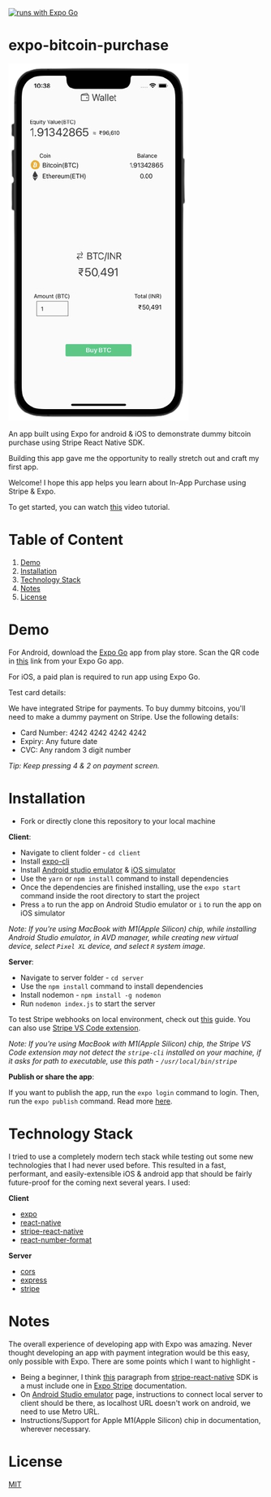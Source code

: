 [![runs with Expo Go](https://img.shields.io/badge/Runs%20with%20Expo%20Go-000.svg?style=flat-square&logo=EXPO&labelColor=f3f3f3&logoColor=000)](https://expo.dev/@minith/expo-bitcoin-purchase)

# expo-bitcoin-purchase

![AppScreenshot-iOS](client/assets/AppScreenshot-iOS.png)

An app built using Expo for android & iOS to demonstrate dummy bitcoin purchase using Stripe React Native SDK.

Building this app gave me the opportunity to really stretch out and craft my first app.

Welcome! I hope this app helps you learn about In-App Purchase using Stripe & Expo.

To get started, you can watch [this](https://www.youtube.com/watch?v=3yFMfFM53VA) video tutorial.

# Table of Content

1. [Demo](#demo)
2. [Installation](#installation)
3. [Technology Stack](#technology-stack)
4. [Notes](#notes)
5. [License](#license)

# Demo

For Android, download the [Expo Go](https://play.google.com/store/apps/details?id=host.exp.exponent) app from play store. Scan the QR code in [this](https://expo.dev/@minith/expo-bitcoin-purchase) link from your Expo Go app.

For iOS, a paid plan is required to run app using Expo Go.

Test card details:

We have integrated Stripe for payments. To buy dummy bitcoins, you'll need to make a dummy payment on Stripe. Use the following details:

- Card Number: 4242 4242 4242 4242
- Expiry: Any future date
- CVC: Any random 3 digit number

_Tip: Keep pressing 4 & 2 on payment screen._

# Installation

- Fork or directly clone this repository to your local machine

**Client**:

- Navigate to client folder - `cd client`
- Install [expo-cli](https://www.npmjs.com/package/expo-cli)
- Install [Android studio emulator](https://docs.expo.dev/workflow/android-studio-emulator/) & [iOS simulator](https://docs.expo.dev/workflow/ios-simulator/)
- Use the `yarn` or `npm install` command to install dependencies
- Once the dependencies are finished installing, use the `expo start` command inside the root directory to start the project
- Press `a` to run the app on Android Studio emulator or `i` to run the app on iOS simulator

_Note: If you're using MacBook with M1(Apple Silicon) chip, while installing Android Studio emulator, in AVD manager, while creating new virtual device, select `Pixel XL` device, and select `R` system image._

**Server**:

- Navigate to server folder - `cd server`
- Use the `npm install` command to install dependencies
- Install nodemon - `npm install -g nodemon`
- Run `nodemon index.js` to start the server

To test Stripe webhooks on local environment, check out [this](https://dashboard.stripe.com/test/webhooks/create?endpoint_location=local) guide. You can also use [Stripe VS Code extension](https://stripe.com/blog/stripe-extension-for-vs-code).

_Note: If you're using MacBook with M1(Apple Silicon) chip, the Stripe VS Code extension may not detect the `stripe-cli` installed on your machine, if it asks for path to executable, use this path - `/usr/local/bin/stripe`_

**Publish or share the app**:

If you want to publish the app, run the `expo login` command to login. Then, run the `expo publish` command. Read more [here](https://docs.expo.dev/introduction/walkthrough/#publish-and-share-your-app).

# Technology Stack

I tried to use a completely modern tech stack while testing out some new technologies that I had never used before. This resulted in a fast, performant, and easily-extensible iOS & android app that should be fairly future-proof for the coming next several years. I used:

**Client**

- [expo](https://github.com/expo/expo)
- [react-native](https://github.com/facebook/react-native)
- [stripe-react-native](https://github.com/stripe/stripe-react-native)
- [react-number-format](https://github.com/s-yadav/react-number-format)

**Server**

- [cors](https://github.com/expressjs/cors)
- [express](https://github.com/expressjs/express)
- [stripe](https://github.com/stripe/stripe-node)

# Notes

The overall experience of developing app with Expo was amazing. Never thought developing an app with payment integration would be this easy, only possible with Expo. There are some points which I want to highlight -

- Being a beginner, I think [this](https://github.com/stripe/stripe-react-native#recommended-usage) paragraph from [stripe-react-native](https://github.com/stripe/stripe-react-native) SDK is a must include one in [Expo Stripe](https://docs.expo.dev/versions/latest/sdk/stripe/) documentation.
- On [Android Studio emulator](https://docs.expo.dev/workflow/android-studio-emulator/) page, instructions to connect local server to client should be there, as localhost URL doesn't work on android, we need to use Metro URL.
- Instructions/Support for Apple M1(Apple Silicon) chip in documentation, wherever necessary.

# License

[MIT](https://opensource.org/licenses/MIT)
